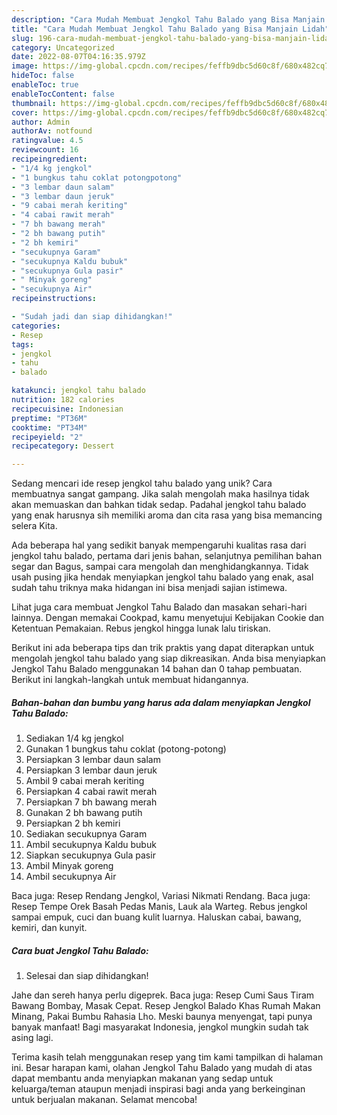 ```yaml
---
description: "Cara Mudah Membuat Jengkol Tahu Balado yang Bisa Manjain Lidah"
title: "Cara Mudah Membuat Jengkol Tahu Balado yang Bisa Manjain Lidah"
slug: 196-cara-mudah-membuat-jengkol-tahu-balado-yang-bisa-manjain-lidah
category: Uncategorized
date: 2022-08-07T04:16:35.979Z
image: https://img-global.cpcdn.com/recipes/feffb9dbc5d60c8f/680x482cq70/jengkol-tahu-balado-foto-resep-utama.jpg
hideToc: false
enableToc: true
enableTocContent: false
thumbnail: https://img-global.cpcdn.com/recipes/feffb9dbc5d60c8f/680x482cq70/jengkol-tahu-balado-foto-resep-utama.jpg
cover: https://img-global.cpcdn.com/recipes/feffb9dbc5d60c8f/680x482cq70/jengkol-tahu-balado-foto-resep-utama.jpg
author: Admin
authorAv: notfound
ratingvalue: 4.5
reviewcount: 16
recipeingredient:
- "1/4 kg jengkol"
- "1 bungkus tahu coklat potongpotong"
- "3 lembar daun salam"
- "3 lembar daun jeruk"
- "9 cabai merah keriting"
- "4 cabai rawit merah"
- "7 bh bawang merah"
- "2 bh bawang putih"
- "2 bh kemiri"
- "secukupnya Garam"
- "secukupnya Kaldu bubuk"
- "secukupnya Gula pasir"
- " Minyak goreng"
- "secukupnya Air"
recipeinstructions:

- "Sudah jadi dan siap dihidangkan!"
categories:
- Resep
tags:
- jengkol
- tahu
- balado

katakunci: jengkol tahu balado 
nutrition: 182 calories
recipecuisine: Indonesian
preptime: "PT36M"
cooktime: "PT34M"
recipeyield: "2"
recipecategory: Dessert

---
```





Sedang mencari ide resep jengkol tahu balado yang unik? Cara membuatnya sangat gampang. Jika salah mengolah maka hasilnya tidak akan memuaskan dan bahkan tidak sedap. Padahal jengkol tahu balado yang enak harusnya sih memiliki aroma dan cita rasa yang bisa memancing selera Kita.





Ada beberapa hal yang sedikit banyak mempengaruhi kualitas rasa dari jengkol tahu balado, pertama dari jenis bahan, selanjutnya pemilihan bahan segar dan Bagus, sampai cara mengolah dan menghidangkannya. Tidak usah pusing jika hendak menyiapkan jengkol tahu balado yang enak,      asal sudah tahu triknya maka hidangan ini bisa menjadi sajian istimewa.














Lihat juga cara membuat Jengkol Tahu Balado dan masakan sehari-hari lainnya. Dengan memakai Cookpad, kamu menyetujui Kebijakan Cookie dan Ketentuan Pemakaian. Rebus jengkol hingga lunak lalu tiriskan.






Berikut ini ada beberapa tips dan trik praktis yang dapat diterapkan untuk mengolah jengkol tahu balado yang siap dikreasikan. Anda bisa menyiapkan Jengkol Tahu Balado menggunakan 14 bahan dan 0 tahap pembuatan. Berikut ini langkah-langkah untuk membuat hidangannya.

<!--inarticleads1-->

##### Bahan-bahan dan bumbu yang harus ada dalam menyiapkan Jengkol Tahu Balado:

1. Sediakan 1/4 kg jengkol
1. Gunakan 1 bungkus tahu coklat (potong-potong)
1. Persiapkan 3 lembar daun salam
1. Persiapkan 3 lembar daun jeruk
1. Ambil 9 cabai merah keriting
1. Persiapkan 4 cabai rawit merah
1. Persiapkan 7 bh bawang merah
1. Gunakan 2 bh bawang putih
1. Persiapkan 2 bh kemiri
1. Sediakan secukupnya Garam
1. Ambil secukupnya Kaldu bubuk
1. Siapkan secukupnya Gula pasir
1. Ambil  Minyak goreng
1. Ambil secukupnya Air


Baca juga: Resep Rendang Jengkol, Variasi Nikmati Rendang. Baca juga: Resep Tempe Orek Basah Pedas Manis, Lauk ala Warteg. Rebus jengkol sampai empuk, cuci dan buang kulit luarnya. Haluskan cabai, bawang, kemiri, dan kunyit. 

<!--inarticleads2-->

##### Cara buat Jengkol Tahu Balado:


1. Selesai dan siap dihidangkan!

Jahe dan sereh hanya perlu digeprek. Baca juga: Resep Cumi Saus Tiram Bawang Bombay, Masak Cepat. Resep Jengkol Balado Khas Rumah Makan Minang, Pakai Bumbu Rahasia Lho. Meski baunya menyengat, tapi punya banyak manfaat! Bagi masyarakat Indonesia, jengkol mungkin sudah tak asing lagi. 

Terima kasih telah menggunakan resep yang tim kami tampilkan di halaman ini. Besar harapan kami, olahan Jengkol Tahu Balado yang mudah di atas dapat membantu anda menyiapkan makanan yang sedap untuk keluarga/teman ataupun menjadi inspirasi bagi anda yang berkeinginan untuk berjualan makanan. Selamat mencoba!
